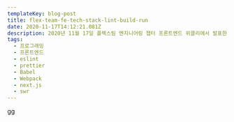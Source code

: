 ```yaml
---
templateKey: blog-post
title: flex-team-fe-tech-stack-lint-build-run
date: 2020-11-17T14:12:21.081Z
description: 2020년 11월 17일 플렉스팀 엔지니어링 챕터 프론트엔드 위클리에서 발표한 자료를 공유합니다.
tags:
  - 프로그래밍
  - 프론트엔드
  - eslint
  - prettier
  - Babel
  - Webpack
  - next.js
  - swr
---
```

gg
